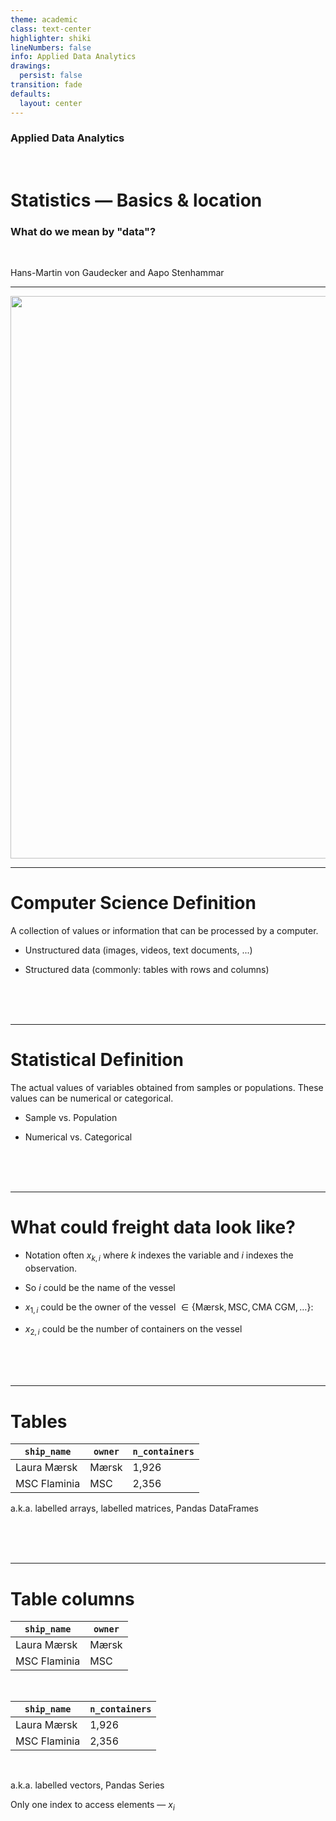 ```yaml
---
theme: academic
class: text-center
highlighter: shiki
lineNumbers: false
info: Applied Data Analytics
drawings:
  persist: false
transition: fade
defaults:
  layout: center
---
```


### Applied Data Analytics

<br/>

# Statistics — Basics & location

### What do we mean by "data"?

<br/>

Hans-Martin von Gaudecker and Aapo Stenhammar

---

<center>
<img src="/container-port.png" width=900>
</center>

---

# Computer Science Definition

A collection of values or information that can be processed by a computer.

- Unstructured data (images, videos, text documents, ...)

- Structured data (commonly: tables with rows and columns)

<br/>
<br/>
<br/>

---

# Statistical Definition

The actual values of variables obtained from samples or populations. These values can be
numerical or categorical.

- Sample vs. Population

- Numerical vs. Categorical

<br/>
<br/>
<br/>

---

# What could freight data look like?

- Notation often $x_{k, i}$ where $k$ indexes the variable and $i$ indexes the
  observation.

- So $i$ could be the name of the vessel

- $x_{1, i}$ could be the owner of the vessel $\in \{ \text{Mærsk}, \text{MSC},
  \text{CMA CGM}, \ldots \}$:

- $x_{2, i}$ could be the number of containers on the vessel

<br/>
<br/>
<br/>

---

# Tables

| `ship_name`  | `owner` | `n_containers` |
| ------------ | ------- | -------------- |
| Laura Mærsk  | Mærsk   | 1,926          |
| MSC Flaminia | MSC     | 2,356          |

a.k.a. labelled arrays, labelled matrices, Pandas DataFrames



<br/>
<br/>
<br/>

---

# Table columns


| `ship_name`  | `owner` |
| ------------ | ------- |
| Laura Mærsk  | Mærsk   |
| MSC Flaminia | MSC     |

<br/>

| `ship_name`  |`n_containers` |
| ------------ |-------------- |
| Laura Mærsk  |1,926          |
| MSC Flaminia |2,356          |

<br/>

a.k.a. labelled vectors, Pandas Series

Only one index to access elements — $x_{i}$

<br/>
<br/>
<br/>
